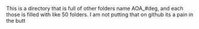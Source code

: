 This is a directory that is full of other folders name AOA_#deg, and each those is filled with like 50 folders. I am not putting that on github its a pain in the butt
